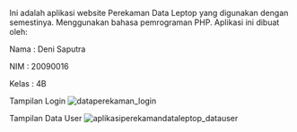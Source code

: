 Ini adalah aplikasi website Perekaman Data Leptop yang digunakan dengan semestinya. Menggunakan bahasa pemrograman PHP. Aplikasi ini dibuat oleh:

Nama  : Deni Saputra

NIM   : 20090016

Kelas : 4B

Tampilan Login
![dataperekaman_login](https://user-images.githubusercontent.com/71999780/168934000-cd335350-2c80-4950-9f04-86d29a145506.png)

Tampilan Data User
![aplikasiperekamandataleptop_datauser](https://user-images.githubusercontent.com/71999780/168934233-bfe75834-1044-45d1-a2a4-cfa2c586f6d3.jpeg)

